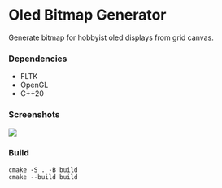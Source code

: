 # Oled Bitmap Generator

Generate bitmap for hobbyist oled displays from grid canvas.

### Dependencies
- FLTK
- OpenGL
- C++20

### Screenshots
![]("/home/arvk/Sandbox/Screenshots/screenshot1.png")

### Build
```
cmake -S . -B build
cmake --build build
```
